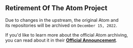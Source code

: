 ## Retirement Of The Atom Project

Due to changes in the upstream, the original Atom and <br>
its repositories will be archived on `December 15, 2022`.

If you'd like to learn more about the official Atom archiving, <br>
you can read about it in their **[Official Announcement]**.

<!----------------------------------------------------------------------------->

[official announcement]: https://github.blog/2022-06-08-sunsetting-atom/
